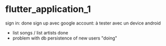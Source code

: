 # flutter_application_1

sign in: done 
sign up avec google account: à tester avec un device android


- list songs / list artists done
- problem with db persistence of new users "doing"
